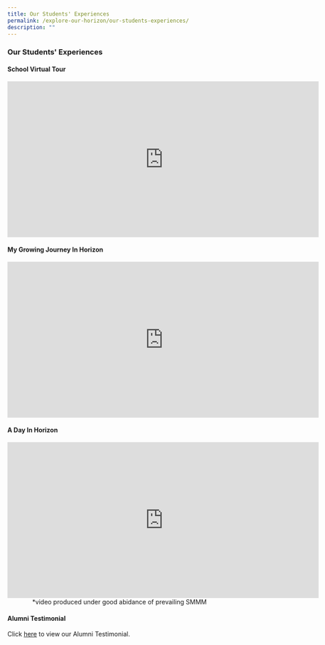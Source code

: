```yaml
---
title: Our Students' Experiences
permalink: /explore-our-horizon/our-students-experiences/
description: ""
---
```

### **Our Students' Experiences**
#### **School Virtual Tour**

<iframe width="700" height="350" src="https://www.youtube.com/embed/knRAb7x0kpE" title="School Virtual Tour" frameborder="0" allow="accelerometer; autoplay; clipboard-write; encrypted-media; gyroscope; picture-in-picture; web-share" allowfullscreen></iframe>

#### **My Growing Journey In Horizon**

<iframe width="700" height="350" src="https://www.youtube.com/embed/C3PS5q-CmFg" title="My Growing Journey in Horizon" frameborder="0" allow="accelerometer; autoplay; clipboard-write; encrypted-media; gyroscope; picture-in-picture; web-share" allowfullscreen></iframe>

#### **A Day In Horizon**

<iframe width="700" height="350" src="https://www.youtube.com/embed/KDFiSU6C-P4" title="A Day in Horizon" frameborder="0" allow="accelerometer; autoplay; clipboard-write; encrypted-media; gyroscope; picture-in-picture; web-share" allowfullscreen></iframe>

<center>*video produced under good abidance of prevailing SMMM</center>

#### **Alumni Testimonial**
Click [here](https://staging.d21co4ykjghpsi.amplifyapp.com/our-pride/alumni-testimonial/) to view our Alumni Testimonial.
